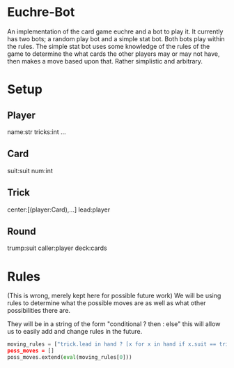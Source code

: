 Euchre-Bot
==========

An implementation of the card game euchre and a bot to play it.
It currently has two bots; a random play bot and a simple stat bot. Both bots play within the rules.
The simple stat bot uses some knowledge of the rules of the game to determine the what cards the other players may or may not have, then makes a move based upon that. Rather simplistic and arbitrary.



Setup
=====

Player
------
name:str
tricks:int
...

Card
-----
suit:suit
num:int

Trick
-----
center:[(player:Card),...]
lead:player

Round
----
trump:suit
caller:player
deck:cards


Rules
=====
(This is wrong, merely kept here for possible future work)
We will be using rules to determine what the possible moves are as well as what other possibilities there are.

They will be in a string of the form "conditional ? then : else" this will allow us to easily add and change rules in the future.
```python
moving_rules = ["trick.lead in hand ? [x for x in hand if x.suit == trick.lead] : hand[:]]
poss_moves = []
poss_moves.extend(eval(moving_rules[0]))
```
